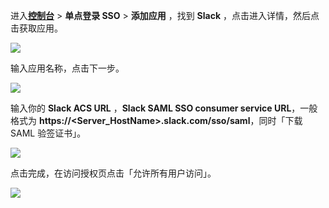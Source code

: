 <IntegrationDetailCard :title="`在 ${$localeConfig.brandName} 中创建应用`">

进入[**控制台**](https://console.genauth.ai) > **单点登录 SSO** > **添加应用** ，找到 **Slack** ，点击进入详情，然后点击获取应用。

![](~@imagesZhCn/integration/slack/1-1.png)

输入应用名称，点击下一步。

![](~@imagesZhCn/integration/slack/1-2.png)

输入你的 **Slack ACS URL** ，**Slack SAML SSO consumer service URL**，一般格式为 **https://<Server_HostName>.slack.com/sso/saml**，同时「下载 SAML 验签证书」。

![](~@imagesZhCn/integration/slack/1-3.png)

点击完成，在访问授权页点击「允许所有用户访问」。

![](~@imagesZhCn/integration/slack/1-4.png)

</IntegrationDetailCard>
